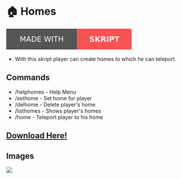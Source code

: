 # 🏠 Homes
![Made with Skript](/skript.svg)
- With this skript player can create homes to which he can teleport.
## Commands
- /helphomes - Help Menu
- /sethome <home name> - Set home for player
- /delhome <home name> - Delete player's home
- /listhomes - Shows player's homes
- /home <home name> - Teleport player to his home

## [Download Here!](https://www.spigotmc.org/resources/homes-skript.101413/)
 
## Images
![](https://clickimg.xyz/img/S9aZFX8.png)
